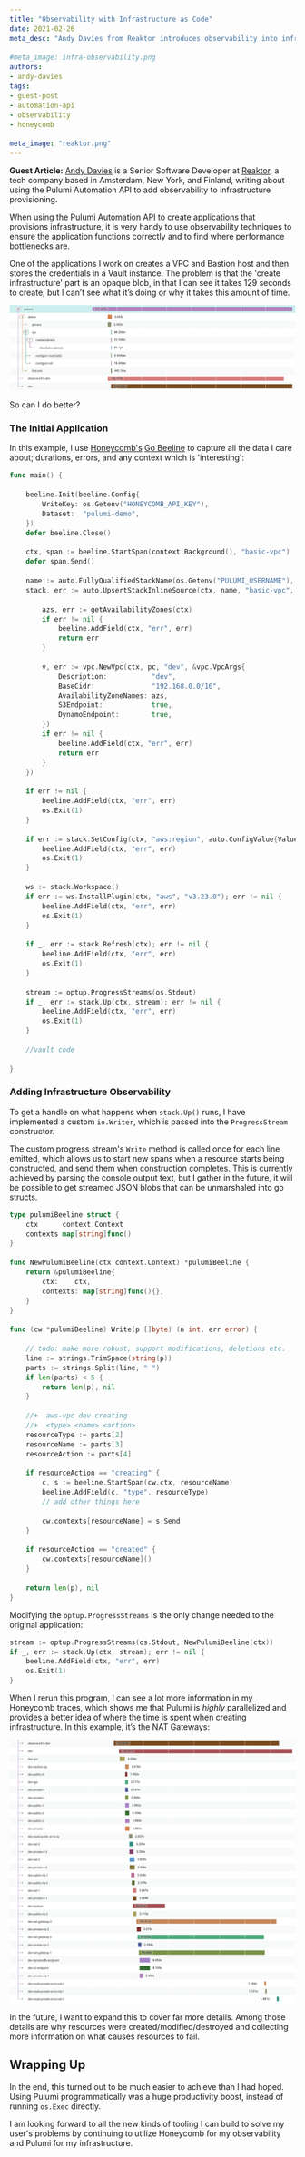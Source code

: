 ```yaml
---
title: "Observability with Infrastructure as Code"
date: 2021-02-26
meta_desc: "Andy Davies from Reaktor introduces observability into infrastructure as code with the Pulumi Automation API"

#meta_image: infra-observability.png
authors:
- andy-davies
tags:
- guest-post
- automation-api
- observability
- honeycomb

meta_image: "reaktor.png"
---
```


**Guest Article:** [Andy Davies](https://andydote.co.uk) is a Senior Software Developer at [Reaktor](https://reaktor.com),
a tech company based in Amsterdam, New York, and Finland, writing about using the Pulumi Automation API to add
observability to infrastructure provisioning.

<!--more-->

When using the [Pulumi Automation API](https://www.pulumi.com/blog/tag/automation-api/) to create applications that
provisions infrastructure, it is very handy to use observability techniques to ensure the application functions
correctly and to find where performance bottlenecks are.

One of the applications I work on creates a VPC and Bastion host and then stores the credentials in a Vault instance.
The problem is that the 'create infrastructure' part is an opaque blob, in that I can see it takes 129 seconds to create,
but I can’t see what it’s doing or why it takes this amount of time.

![honeycomb traces of one pulumi stack resource](before.png)

So can I do better?

### The Initial Application

In this example, I use [Honeycomb's](https://honeycomb.io/) [Go Beeline](https://github.com/honeycombio/beeline-go/) to
capture all the data I care about; durations, errors, and any context which is 'interesting':

```go
func main() {

	beeline.Init(beeline.Config{
		WriteKey: os.Getenv("HONEYCOMB_API_KEY"),
		Dataset:  "pulumi-demo",
	})
	defer beeline.Close()

	ctx, span := beeline.StartSpan(context.Background(), "basic-vpc")
	defer span.Send()

	name := auto.FullyQualifiedStackName(os.Getenv("PULUMI_USERNAME"), "basic-vpc", "dev")
	stack, err := auto.UpsertStackInlineSource(ctx, name, "basic-vpc", func(pc *pulumi.Context) error {

		azs, err := getAvailabilityZones(ctx)
		if err != nil {
			beeline.AddField(ctx, "err", err)
			return err
		}

		v, err := vpc.NewVpc(ctx, pc, "dev", &vpc.VpcArgs{
			Description:           "dev",
			BaseCidr:              "192.168.0.0/16",
			AvailabilityZoneNames: azs,
			S3Endpoint:            true,
			DynamoEndpoint:        true,
		})
		if err != nil {
			beeline.AddField(ctx, "err", err)
			return err
		}
	})

	if err != nil {
		beeline.AddField(ctx, "err", err)
		os.Exit(1)
	}

	if err := stack.SetConfig(ctx, "aws:region", auto.ConfigValue{Value: os.Getenv("PULUMI_REGION")}); err != nil {
		beeline.AddField(ctx, "err", err)
		os.Exit(1)
	}

	ws := stack.Workspace()
	if err := ws.InstallPlugin(ctx, "aws", "v3.23.0"); err != nil {
		beeline.AddField(ctx, "err", err)
		os.Exit(1)
	}

	if _, err := stack.Refresh(ctx); err != nil {
		beeline.AddField(ctx, "err", err)
		os.Exit(1)
	}

	stream := optup.ProgressStreams(os.Stdout)
	if _, err := stack.Up(ctx, stream); err != nil {
		beeline.AddField(ctx, "err", err)
		os.Exit(1)
	}

	//vault code

}
```

### Adding Infrastructure Observability

To get a handle on what happens when `stack.Up()` runs, I have implemented a custom `io.Writer`, which is
passed into the `ProgressStream` constructor.

The custom progress stream's `Write` method is called once for each line emitted, which allows us to start new spans
when a resource starts being constructed, and send them when construction completes. This is currently achieved by
parsing the console output text, but I gather in the future, it will be possible to get streamed JSON blobs that can
be unmarshaled into go structs.

```go
type pulumiBeeline struct {
	ctx      context.Context
	contexts map[string]func()
}

func NewPulumiBeeline(ctx context.Context) *pulumiBeeline {
	return &pulumiBeeline{
		ctx:  	ctx,
		contexts: map[string]func(){},
	}
}

func (cw *pulumiBeeline) Write(p []byte) (n int, err error) {

	// todo: make more robust, support modifications, deletions etc.
	line := strings.TrimSpace(string(p))
	parts := strings.Split(line, " ")
	if len(parts) < 5 {
		return len(p), nil
	}

	//+  aws-vpc dev creating
	//+  <type> <name> <action>
	resourceType := parts[2]
	resourceName := parts[3]
	resourceAction := parts[4]

	if resourceAction == "creating" {
		c, s := beeline.StartSpan(cw.ctx, resourceName)
		beeline.AddField(c, "type", resourceType)
		// add other things here

		cw.contexts[resourceName] = s.Send
	}

	if resourceAction == "created" {
		cw.contexts[resourceName]()
	}

	return len(p), nil
}
```

Modifying the `optup.ProgressStreams` is the only change needed to the original application:

```go
stream := optup.ProgressStreams(os.Stdout, NewPulumiBeeline(ctx))
if _, err := stack.Up(ctx, stream); err != nil {
	beeline.AddField(ctx, "err", err)
	os.Exit(1)
}
```

When I rerun this program, I can see a lot more information in my Honeycomb traces, which shows me
that Pulumi is _highly_ parallelized and provides a better idea of where the time is spent when creating
infrastructure. In this example, it’s the NAT Gateways:

![honeycomb traces of all infrastructure resources in the pulumi stack](after.png)

In the future, I want to expand this to cover far more details. Among those details are why resources were
created/modified/destroyed and collecting more information on what causes resources to fail.

## Wrapping Up

In the end, this turned out to be much easier to achieve than I had hoped. Using Pulumi programmatically was a huge
productivity boost, instead of running `os.Exec` directly.

I am looking forward to all the new kinds of tooling I can build to solve my user's problems by continuing to utilize
Honeycomb for my observability and Pulumi for my infrastructure.
